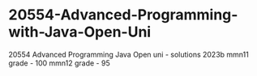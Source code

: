 # 20554-Advanced-Programming-with-Java-Open-Uni
20554 Advanced Programming Java Open uni - solutions 2023b
mmn11 grade - 100
mmn12 grade - 95
